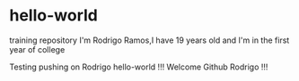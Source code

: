 # hello-world
training repository
I'm Rodrigo Ramos,I have 19 years old and I'm in the first year of college

Testing pushing on Rodrigo hello-world !!! Welcome Github Rodrigo !!!

